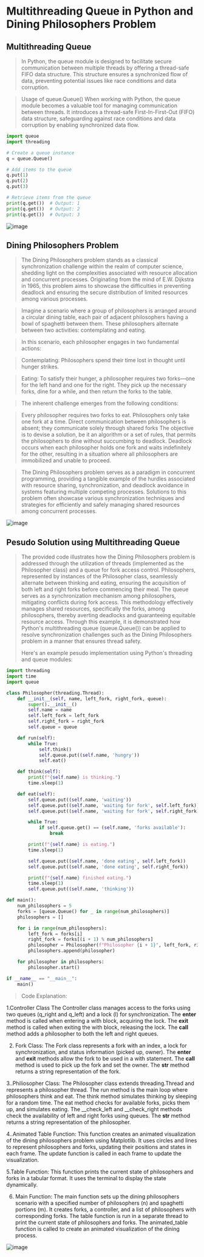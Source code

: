 # Multithreading Queue in Python and Dining Philosophers Problem
## Multithreading Queue
> In Python, the queue module is designed to facilitate secure communication between multiple threads by offering a thread-safe FIFO data structure. This structure ensures a synchronized flow of data, preventing potential issues like race conditions and data corruption.

>Usage of queue.Queue()
When working with Python, the queue module becomes a valuable tool for managing communication between threads. It introduces a thread-safe First-In-First-Out (FIFO) data structure, safeguarding against race conditions and data corruption by enabling synchronized data flow.

```python
import queue
import threading

# Create a queue instance
q = queue.Queue()

# Add items to the queue
q.put(1)
q.put(2)
q.put(3)

# Retrieve items from the queue
print(q.get())  # Output: 1
print(q.get())  # Output: 2
print(q.get())  # Output: 3
```
![image](https://github.com/Musa-Sina-Ertugrul/Solution_Dining_P/assets/102359522/df48d7cd-f71e-4037-9ee2-6460edd6ebcd)

## Dining Philosophers Problem
> The Dining Philosophers problem stands as a classical synchronization challenge within the realm of computer science, shedding light on the complexities associated with resource allocation and concurrent processes. Originating from the mind of E.W. Dijkstra in 1965, this problem aims to showcase the difficulties in preventing deadlock and ensuring the secure distribution of limited resources among various processes.

>Imagine a scenario where a group of philosophers is arranged around a circular dining table, each pair of adjacent philosophers having a bowl of spaghetti between them. These philosophers alternate between two activities: contemplating and eating.

>In this scenario, each philosopher engages in two fundamental actions:

>Contemplating: Philosophers spend their time lost in thought until hunger strikes.

>Eating:  To satisfy their hunger, a philosopher requires two forks—one for the left hand and one for the right. They pick up the necessary forks, dine for a while, and then return the forks to the table.

>The inherent challenge emerges from the following conditions:

>Every philosopher requires two forks to eat.
Philosophers only take one fork at a time.
Direct communication between philosophers is absent; they communicate solely through shared forks
The objective is to devise a solution, be it an algorithm or a set of rules, that permits the philosophers to dine without succumbing to deadlock. Deadlock occurs when each philosopher holds one fork and waits indefinitely for the other, resulting in a situation where all philosophers are immobilized and unable to proceed.

> The Dining Philosophers problem serves as a paradigm in concurrent programming, providing a tangible example of the hurdles associated with resource sharing, synchronization, and deadlock avoidance in systems featuring multiple competing processes. Solutions to this problem often showcase various synchronization techniques and strategies for efficiently and safely managing shared resources among concurrent processes.

![image](https://github.com/Musa-Sina-Ertugrul/Solution_Dining_P/assets/102359522/b8800459-e358-4e74-b81f-75153db01f57)

## Pesudo Solution using Multithreading Queue
>
> The provided code illustrates how the Dining Philosophers problem is addressed through the utilization of threads (implemented as the Philosopher class) and a queue for fork access control. Philosophers, represented by instances of the Philosopher class, seamlessly alternate between thinking and eating, ensuring the acquisition of both left and right forks before commencing their meal. The queue serves as a synchronization mechanism among philosophers, mitigating conflicts during fork access.
>This methodology effectively manages shared resources, specifically the forks, among philosophers, thereby averting deadlocks and guaranteeing equitable resource access. Through this example, it is demonstrated how Python's multithreading queue (queue.Queue()) can be applied to resolve synchronization challenges such as the Dining Philosophers problem in a manner that ensures thread safety.
>
>Here's an example pesudo implementation using Python's threading and queue modules:

```python
import threading
import time
import queue

class Philosopher(threading.Thread):
    def __init__(self, name, left_fork, right_fork, queue):
        super().__init__()
        self.name = name
        self.left_fork = left_fork
        self.right_fork = right_fork
        self.queue = queue

    def run(self):
        while True:
            self.think()
            self.queue.put((self.name, 'hungry'))
            self.eat()

    def think(self):
        print(f"{self.name} is thinking.")
        time.sleep(1)

    def eat(self):
        self.queue.put((self.name, 'waiting'))
        self.queue.put((self.name, 'waiting for fork', self.left_fork))
        self.queue.put((self.name, 'waiting for fork', self.right_fork))

        while True:
            if self.queue.get() == (self.name, 'forks available'):
                break

        print(f"{self.name} is eating.")
        time.sleep(1)

        self.queue.put((self.name, 'done eating', self.left_fork))
        self.queue.put((self.name, 'done eating', self.right_fork))

        print(f"{self.name} finished eating.")
        time.sleep(1)
        self.queue.put((self.name, 'thinking'))

def main():
    num_philosophers = 5
    forks = [queue.Queue() for _ in range(num_philosophers)]
    philosophers = []

    for i in range(num_philosophers):
        left_fork = forks[i]
        right_fork = forks[(i + 1) % num_philosophers]
        philosopher = Philosopher(f"Philosopher {i + 1}", left_fork, right_fork, forks[i])
        philosophers.append(philosopher)

    for philosopher in philosophers:
        philosopher.start()

if __name__ == "__main__":
    main()
```
> Code Explanation: 

1.Controller Class
The Controller class manages access to the forks using two queues (q_right and q_left) and a lock (l) for synchronization.
The __enter__ method is called when entering a with block, acquiring the lock.
The __exit__ method is called when exiting the with block, releasing the lock.
The __call__ method adds a philosopher to both the left and right queues.

2. Fork Class:
 The Fork class represents a fork with an index, a lock for synchronization, and status information (picked up, owner).
The __enter__ and __exit__ methods allow the fork to be used in a with statement.
The __call__ method is used to pick up the fork and set the owner.
The __str__ method returns a string representation of the fork.

3..Philiosopher Class: 
The Philosopher class extends threading.Thread and represents a philosopher thread.
The run method is the main loop where philosophers think and eat.
The think method simulates thinking by sleeping for a random time.
The eat method checks for available forks, picks them up, and simulates eating.
The __check_left and __check_right methods check the availability of left and right forks using queues.
The __str__ method returns a string representation of the philosopher.

4..Animated Table Function:
This function creates an animated visualization of the dining philosophers problem using Matplotlib.
It uses circles and lines to represent philosophers and forks, updating their positions and states in each frame.
The update function is called in each frame to update the visualization.

5.Table Function:
This function prints the current state of philosophers and forks in a tabular format.
It uses the terminal to display the state dynamically.

6. Main Function:
The main function sets up the dining philosophers scenario with a specified number of philosophers (n) and spaghetti portions (m).
It creates forks, a controller, and a list of philosophers with corresponding forks.
The table function is run in a separate thread to print the current state of philosophers and forks.
The animated_table function is called to create an animated visualization of the dining process.





![image](https://github.com/Musa-Sina-Ertugrul/Solution_Dining_P/assets/102359522/e8a78821-bd21-4bc5-838f-706114d9ccec)

